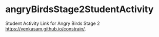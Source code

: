# angryBirdsStage2StudentActivity
Student Activity Link for Angry Birds Stage 2
https://venkasam.github.io/constrain/.
